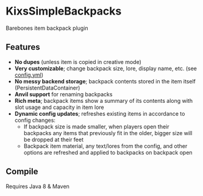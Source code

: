 # KixsSimpleBackpacks
Barebones item backpack plugin

## Features
- **No dupes** (unless item is copied in creative mode)
- **Very customizable**; change backpack size, lore, display name, etc. (see [config.yml](src/config.yml))
- **No messy backend storage**; backpack contents stored in the item itself (PersistentDataContainer)
- **Anvil support** for renaming backpacks
- **Rich meta**; backpack items show a summary of its contents along with slot usage and capacity in item lore
- **Dynamic config updates**; refreshes existing items in accordance to config changes:
  - If backpack size is made smaller, when players open their backpacks any items that previously fit in the older, bigger size will be dropped at their feet
  - Backpack item material, any text/lores from the config, and other options are refreshed and applied to backpacks on backpack open

## Compile
Requires Java 8 & Maven
